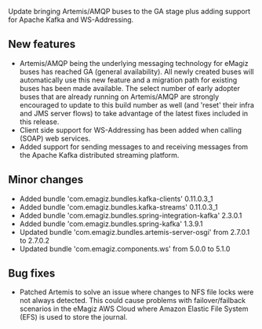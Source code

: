 Update bringing Artemis/AMQP buses to the GA stage plus adding support for Apache Kafka and WS-Addressing.
## New features
- Artemis/AMQP being the underlying messaging technology for eMagiz buses has reached GA (general availability). All newly created buses will automatically use this new feature and a migration path for existing buses has been made available. The select number of early adopter buses that are already running on Artemis/AMQP are strongly encouraged to update to this build number as well (and 'reset' their infra and JMS server flows) to take advantage of the latest fixes included in this release.
- Client side support for WS-Addressing has been added when calling (SOAP) web services.
- Added support for sending messages to and receiving messages from the Apache Kafka distributed streaming platform.
## Minor changes
- Added bundle 'com.emagiz.bundles.kafka-clients' 0.11.0.3_1
- Added bundle 'com.emagiz.bundles.kafka-streams' 0.11.0.3_1
- Added bundle 'com.emagiz.bundles.spring-integration-kafka' 2.3.0.1
- Added bundle 'com.emagiz.bundles.spring-kafka' 1.3.9.1
- Updated bundle 'com.emagiz.bundles.artemis-server-osgi' from 2.7.0.1 to 2.7.0.2
- Updated bundle 'com.emagiz.components.ws' from 5.0.0 to 5.1.0
## Bug fixes
- Patched Artemis to solve an issue where changes to NFS file locks were not always detected. This could cause problems with failover/failback scenarios in the eMagiz AWS Cloud where Amazon Elastic File System (EFS) is used to store the journal.
